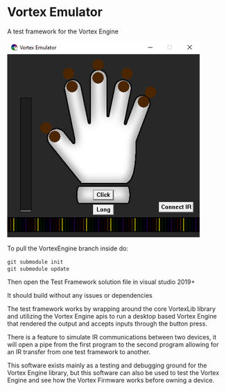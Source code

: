 # Vortex Emulator
A test framework for the Vortex Engine

<img src="/screenshot.png" />

To pull the VortexEngine branch inside do:
```
git submodule init
git submodule update
```

Then open the Test Framework solution file in visual studio 2019+

It should build without any issues or dependencies

The test framework works by wrapping around the core VortexLib library
and utilizing the Vortex Engine apis to run a desktop based Vortex Engine
that rendered the output and accepts inputs through the button press.

There is a feature to simulate IR communications between two devices,
it will open a pipe from the first program to the second program allowing
for an IR transfer from one test framework to another.

This software exists mainly as a testing and debugging ground for the
Vortex Engine library, but this software can also be used to test the
Vortex Engine and see how the Vortex Firmware works before owning a device.
